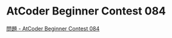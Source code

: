 AtCoder Beginner Contest 084
===

[問題 - AtCoder Beginner Contest 084](https://atcoder.jp/contests/abc084/tasks)
